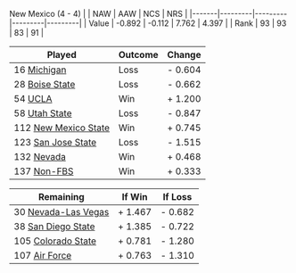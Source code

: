 New Mexico (4 - 4)
|       |   NAW   |   AAW   |   NCS   |   NRS   |
|-------|---------|---------|---------|---------|
| Value |  -0.892 |  -0.112 |   7.762 |   4.397 |
| Rank  |      93 |      93 |      83 |      91 |

| Played                    | Outcome    |  Change  |
|---------------------------|------------|----------|
|  16 [Michigan              ](Michigan.md)| Loss       | -  0.604 |
|  28 [Boise State           ](BoiseState.md)| Loss       | -  0.662 |
|  54 [UCLA                  ](UCLA.md)| Win        | +  1.200 |
|  58 [Utah State            ](UtahState.md)| Loss       | -  0.847 |
| 112 [New Mexico State      ](NewMexicoState.md)| Win        | +  0.745 |
| 123 [San Jose State        ](SanJoseState.md)| Loss       | -  1.515 |
| 132 [Nevada                ](Nevada.md)| Win        | +  0.468 |
| 137 [Non-FBS               ](NonFBS.md)| Win        | +  0.333 |

| Remaining                 |  If Win  |  If Loss |
|---------------------------|----------|----------|
|  30 [Nevada-Las Vegas      ](NevadaLasVegas.md)| +  1.467 | -  0.682 |
|  38 [San Diego State       ](SanDiegoState.md)| +  1.385 | -  0.722 |
| 105 [Colorado State        ](ColoradoState.md)| +  0.781 | -  1.280 |
| 107 [Air Force             ](AirForce.md)| +  0.763 | -  1.310 |

